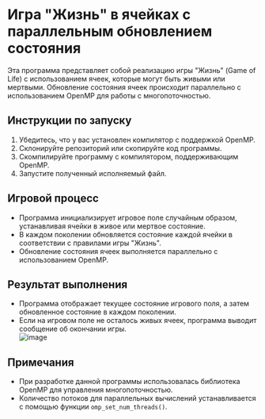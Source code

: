 # Игра "Жизнь" в ячейках с параллельным обновлением состояния

Эта программа представляет собой реализацию игры "Жизнь" (Game of Life) с использованием ячеек, которые могут быть живыми или мертвыми. Обновление состояния ячеек происходит параллельно с использованием OpenMP для работы с многопоточностью.

## Инструкции по запуску

1. Убедитесь, что у вас установлен компилятор с поддержкой OpenMP.
2. Склонируйте репозиторий или скопируйте код программы.
3. Скомпилируйте программу с компилятором, поддерживающим OpenMP.
4. Запустите полученный исполняемый файл.

## Игровой процесс

- Программа инициализирует игровое поле случайным образом, устанавливая ячейки в живое или мертвое состояние.
- В каждом поколении обновляется состояние каждой ячейки в соответствии с правилами игры "Жизнь".
- Обновление состояния ячеек выполняется параллельно с использованием OpenMP.

## Результат выполнения

- Программа отображает текущее состояние игрового поля, а затем обновленное состояние в каждом поколении.
- Если на игровом поле не осталось живых ячеек, программа выводит сообщение об окончании игры.   
![image](https://github.com/Yoshi31/Game-of-live-OMP/assets/62884580/113e6df7-b3db-4e9e-a3f5-e676f04222b4)


## Примечания

- При разработке данной программы использовалась библиотека OpenMP для управления многопоточностью.
- Количество потоков для параллельных вычислений устанавливается с помощью функции `omp_set_num_threads()`.
